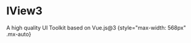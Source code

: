 <home-vuetify-logo />

<br>

# IView3

A high quality UI Toolkit
based on Vue.js@3
{style="max-width: 568px" .mx-auto}

<br>

<home-action-btns />

<br>

<home-sponsors />
